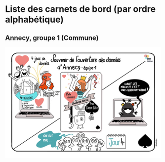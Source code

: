 # Liste des carnets de bord \(par ordre alphabétique\)

## Annecy, groupe 1 \(Commune\)

[![Illustration réalisé par Anne-Cécile Calléjon](https://github.com/datactivist/challengedata4/blob/main/images_cdb/Annecy1.jpg)](https://datactivist.coop/challengedata4/annecy1)

